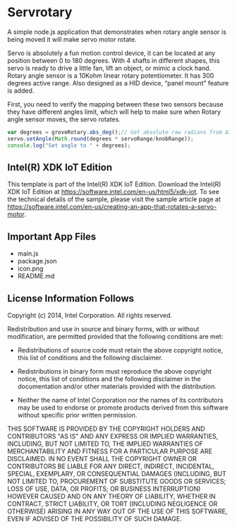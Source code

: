 Servrotary
============================
A simple node.js application that demonstrates when rotary angle sensor is being moved it will make servo motor rotate.

Servo is absolutely a fun motion control device, it can be located at any position between 0 to 180 degrees. With 4 shafts in different shapes, this servo is ready to drive a little fan, lift an object, or mimic a clock hand.
Rotary angle sensor is a 10Kohm linear rotary potentiometer. It has 300 degrees active range. Also designed as a HID device, “panel mount” feature is added.

First, you need to verify the mapping between these two sensors because they have different angles limit, which will help to make sure when Rotary angle sensor moves, the servo rotates. 

```javascript
var degrees = groveRotary.abs_deg();// Get absolute raw radians from AIO pin 
servo.setAngle(Math.round(degrees * servoRange/knobRange));
console.log("Set angle to " + degrees);
```
Intel(R) XDK IoT Edition
-------------------------------------------
This template is part of the Intel(R) XDK IoT Edition. 
Download the Intel(R) XDK IoT Edition at https://software.intel.com/en-us/html5/xdk-iot. To see the technical details of the sample, 
please visit the sample article page at https://software.intel.com/en-us/creating-an-app-that-rotates-a-servo-motor.


Important App Files
---------------------------
* main.js
* package.json
* icon.png
* README.md

License Information Follows
---------------------------
Copyright (c) 2014, Intel Corporation. All rights reserved.

Redistribution and use in source and binary forms, with or without modification, 
are permitted provided that the following conditions are met:

- Redistributions of source code must retain the above copyright notice, 
  this list of conditions and the following disclaimer.

- Redistributions in binary form must reproduce the above copyright notice, 
  this list of conditions and the following disclaimer in the documentation 
  and/or other materials provided with the distribution.

- Neither the name of Intel Corporation nor the names of its contributors 
  may be used to endorse or promote products derived from this software 
  without specific prior written permission.

THIS SOFTWARE IS PROVIDED BY THE COPYRIGHT HOLDERS AND CONTRIBUTORS "AS IS" 
AND ANY EXPRESS OR IMPLIED WARRANTIES, INCLUDING, BUT NOT LIMITED TO, 
THE IMPLIED WARRANTIES OF MERCHANTABILITY AND FITNESS FOR A PARTICULAR PURPOSE 
ARE DISCLAIMED. IN NO EVENT SHALL THE COPYRIGHT OWNER OR CONTRIBUTORS BE 
LIABLE FOR ANY DIRECT, INDIRECT, INCIDENTAL, SPECIAL, EXEMPLARY, OR 
CONSEQUENTIAL DAMAGES (INCLUDING, BUT NOT LIMITED TO, PROCUREMENT OF SUBSTITUTE 
GOODS OR SERVICES; LOSS OF USE, DATA, OR PROFITS; OR BUSINESS INTERRUPTION) 
HOWEVER CAUSED AND ON ANY THEORY OF LIABILITY, WHETHER IN CONTRACT, STRICT 
LIABILITY, OR TORT (INCLUDING NEGLIGENCE OR OTHERWISE) ARISING IN ANY WAY OUT 
OF THE USE OF THIS SOFTWARE, EVEN IF ADVISED OF THE POSSIBILITY OF SUCH DAMAGE.
